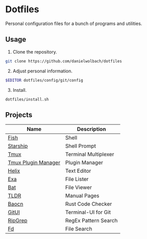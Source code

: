 # Dotfiles

Personal configuration files for a bunch of programs and utilities.

## Usage

1. Clone the repository.

```sh
git clone https://github.com/danielwolbach/dotfiles
````

2. Adjust personal information.

```sh
$EDITOR dotfiles/config/git/config
```

3. Install.

```
dotfiles/install.sh
```

## Projects
                                                                                      
| Name                                                        | Description           |
| ----------------------------------------------------------- | --------------------- |
| [Fish](https://fishshell.com/)                              | Shell                 |
| [Starship](https://starship.rs/)                            | Shell Prompt          |
| [Tmux](https://github.com/tmux/tmux)                        | Terminal Multiplexer  |
| [Tmux Plugin Manager](https://github.com/tmux-plugins/tpm)  | Plugin Manager        |
| [Helix](https://helix-editor.com/)                          | Text Editor           |
| [Exa](https://the.exa.website/)                             | File Lister           |
| [Bat](https://github.com/sharkdp/bat)                       | File Viewer           |
| [TLDR](https://tldr.sh/)                                    | Manual Pages          |
| [Baocn](https://github.com/Canop/bacon)                     | Rust Code Checker     |
| [GitUI](https://github.com/extrawurst/gitui)                | Terminal-UI for Git   |
| [RipGrep](https://github.com/BurntSushi/ripgrep)            | RegEx Pattern Search  |
| [Fd](https://github.com/sharkdp/fd)                         | File Search           |
